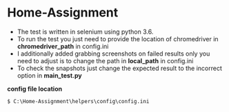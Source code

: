 # Home-Assignment

* The test is written in selenium using python 3.6.
* To run the test you just need to provide the 
    location of chromedriver in **chromedriver_path** in config.ini  
* I additionally added grabbing screenshots on failed results 
    only you need to adjust is to change the path in **local_path** in config.ini
* To check the snapshots just change the expected result to the incorrect option in **main_test.py**

****config file location****  
```
$ C:\Home-Assignment\helpers\config\config.ini
```
